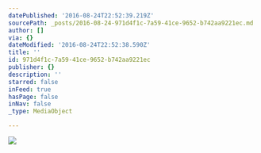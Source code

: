 ```yaml
---
datePublished: '2016-08-24T22:52:39.219Z'
sourcePath: _posts/2016-08-24-971d4f1c-7a59-41ce-9652-b742aa9221ec.md
author: []
via: {}
dateModified: '2016-08-24T22:52:38.590Z'
title: ''
id: 971d4f1c-7a59-41ce-9652-b742aa9221ec
publisher: {}
description: ''
starred: false
inFeed: true
hasPage: false
inNav: false
_type: MediaObject

---
```

![](https://the-grid-user-content.s3-us-west-2.amazonaws.com/71276d6d-53f9-4886-877d-d98ef5a76e71.jpg)